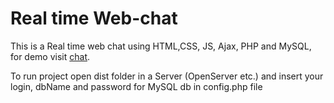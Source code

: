 # Real time Web-chat

This is a Real time web chat using HTML,CSS, JS, Ajax, PHP and MySQL,
for demo visit <a href=''>chat</a>.

To run project open dist folder in a Server (OpenServer etc.) and insert your login, dbName and password for MySQL db in config.php file